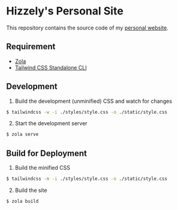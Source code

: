 # Hizzely's Personal Site
This repository contains the source code of my [personal website](https://seorang.dev).

## Requirement
- [Zola](https://www.getzola.org/)
- [Tailwind CSS Standalone CLI](https://github.com/tailwindlabs/tailwindcss/releases/latest)

## Development
1. Build the development (unminified) CSS and watch for changes
```sh
$ tailwindcss -w -i ./styles/style.css -o ./static/style.css
```
2. Start the development server
```sh
$ zola serve
```

## Build for Deployment
1. Build the minified CSS
```sh
$ tailwindcss -m -i ./styles/style.css -o ./static/style.css
```
2. Build the site
```sh
$ zola build
```
